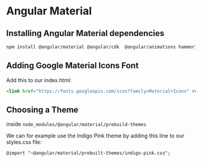 # Angular Material

## Installing Angular Material dependencies

```bash
npm install @angular/material @angular/cdk  @angular/animations hammerjs
```

## Adding Google Material Icons Font

Add this to our index.html:

```html
<link href="https://fonts.googleapis.com/icon?family=Material+Icons" rel="stylesheet">
```

## Choosing a Theme

inside `node_modules/@angular/material/prebuild-themes`

We can for example use the Indigo Pink theme by adding this line to our styles.css file:

```angular
@import "~@angular/material/prebuilt-themes/indigo-pink.css";
```
